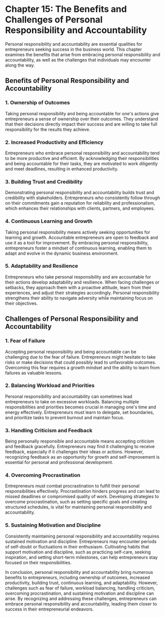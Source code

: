 Chapter 15: The Benefits and Challenges of Personal Responsibility and Accountability
=====================================================================================

Personal responsibility and accountability are essential qualities for entrepreneurs seeking success in the business world. This chapter examines the benefits that arise from embracing personal responsibility and accountability, as well as the challenges that individuals may encounter along the way.

**Benefits of Personal Responsibility and Accountability**
----------------------------------------------------------

### 1. Ownership of Outcomes

Taking personal responsibility and being accountable for one's actions give entrepreneurs a sense of ownership over their outcomes. They understand that their decisions directly impact their success and are willing to take full responsibility for the results they achieve.

### 2. Increased Productivity and Efficiency

Entrepreneurs who embrace personal responsibility and accountability tend to be more productive and efficient. By acknowledging their responsibilities and being accountable for their tasks, they are motivated to work diligently and meet deadlines, resulting in enhanced productivity.

### 3. Building Trust and Credibility

Demonstrating personal responsibility and accountability builds trust and credibility with stakeholders. Entrepreneurs who consistently follow through on their commitments gain a reputation for reliability and professionalism, which enhances their relationships with clients, partners, and employees.

### 4. Continuous Learning and Growth

Taking personal responsibility means actively seeking opportunities for learning and growth. Accountable entrepreneurs are open to feedback and use it as a tool for improvement. By embracing personal responsibility, entrepreneurs foster a mindset of continuous learning, enabling them to adapt and evolve in the dynamic business environment.

### 5. Adaptability and Resilience

Entrepreneurs who take personal responsibility and are accountable for their actions develop adaptability and resilience. When facing challenges or setbacks, they approach them with a proactive attitude, learn from their experiences, and adjust their strategies accordingly. Personal responsibility strengthens their ability to navigate adversity while maintaining focus on their objectives.

**Challenges of Personal Responsibility and Accountability**
------------------------------------------------------------

### 1. Fear of Failure

Accepting personal responsibility and being accountable can be challenging due to the fear of failure. Entrepreneurs might hesitate to take risks or make decisions that could possibly lead to unfavorable outcomes. Overcoming this fear requires a growth mindset and the ability to learn from failures as valuable lessons.

### 2. Balancing Workload and Priorities

Personal responsibility and accountability can sometimes lead entrepreneurs to take on excessive workloads. Balancing multiple responsibilities and priorities becomes crucial in managing one's time and energy effectively. Entrepreneurs must learn to delegate, set boundaries, and prioritize tasks to prevent burnout and maintain focus.

### 3. Handling Criticism and Feedback

Being personally responsible and accountable means accepting criticism and feedback gracefully. Entrepreneurs may find it challenging to receive feedback, especially if it challenges their ideas or actions. However, recognizing feedback as an opportunity for growth and self-improvement is essential for personal and professional development.

### 4. Overcoming Procrastination

Entrepreneurs must combat procrastination to fulfill their personal responsibilities effectively. Procrastination hinders progress and can lead to missed deadlines or compromised quality of work. Developing strategies to overcome procrastination, such as setting specific goals and creating structured schedules, is vital for maintaining personal responsibility and accountability.

### 5. Sustaining Motivation and Discipline

Consistently maintaining personal responsibility and accountability requires sustained motivation and discipline. Entrepreneurs may encounter periods of self-doubt or fluctuations in their enthusiasm. Cultivating habits that support motivation and discipline, such as practicing self-care, seeking inspiration, and setting short-term milestones, can help entrepreneurs stay focused on their responsibilities.

In conclusion, personal responsibility and accountability bring numerous benefits to entrepreneurs, including ownership of outcomes, increased productivity, building trust, continuous learning, and adaptability. However, challenges such as fear of failure, workload balancing, handling criticism, overcoming procrastination, and sustaining motivation and discipline can arise. By recognizing and addressing these challenges, entrepreneurs can embrace personal responsibility and accountability, leading them closer to success in their entrepreneurial endeavors.
